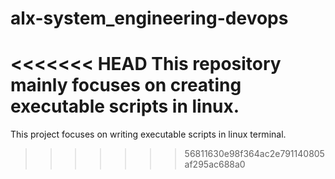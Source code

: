# alx-system_engineering-devops
<<<<<<< HEAD
This repository mainly focuses on creating executable scripts in linux.
=======
This project focuses on writing executable scripts in linux terminal.
>>>>>>> 56811630e98f364ac2e791140805af295ac688a0
